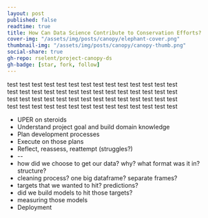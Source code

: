 ```yaml
---
layout: post
published: false
readtime: true
title: How Can Data Science Contribute to Conservation Efforts?
cover-img: "/assets/img/posts/canopy/elephant-cover.png"
thumbnail-img: "/assets/img/posts/canopy/canopy-thumb.png"
social-share: true
gh-repo: rselent/project-canopy-ds
gh-badge: [star, fork, follow]
---
```



test test test test test test test test test test test test test test  
test test test test test test test test test test test test test test  
test test test test test test test test test test test test test test  
test test test test test test test test test test test test test test  


* UPER on steroids
* Understand project goal and build domain knowledge
* Plan development processes
* Execute on those plans
* Reflect, reassess, reattempt (struggles?)
* --
* how did we choose to get our data? why? what format was it in? structure?
* cleaning process? one big dataframe? separate frames?
* targets that we wanted to hit? predictions?
* did we build models to hit those targets?
* measuring those models
* Deployment
